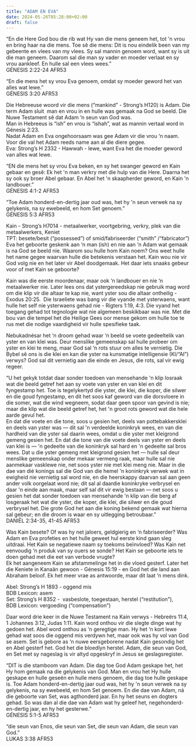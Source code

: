 ```yaml
---
title: "ADAM EN EVA"
date: 2024-05-26T05:28:00+02:00
draft: false
---
```

<html>
 <head></head>
 <body>
  <p>“En die Here God bou die rib wat Hy van die mens geneem het, tot 'n vrou en bring haar na die mens. Toe sê die mens: Dit is nou eindelik been van my gebeente en vlees van my vlees. Sy sal mannin genoem word, want sy is uit die man geneem. Daarom sal die man sy vader en moeder verlaat en sy vrou aankleef. En hulle sal een vlees wees.”<br>‭‭GÉNESIS‬ ‭2‬:‭22‬-‭24‬ ‭AFR53‬‬</p>
  <p>“En die mens het sy vrou Eva genoem, omdat sy moeder geword het van alles wat lewe.”<br>‭‭GÉNESIS‬ ‭3‬:‭20‬ ‭AFR53‬‬</p>
  <p>Die Hebreeuse woord vir die mens (“mankind” - Strong’s H120) is Adam. Die term Adam sluit &nbsp;man en vrou in en hulle was gemaak na God se beeld. Die Nuwe Testament sê dat Adam ‘n seun van God was.&nbsp;<br>Man in Hebreeus is “ish” en vrou is “ishah”, wat as mannin vertaal word in Génesis 2:23.<br>Nadat Adam en Eva ongehoorsaam was gee Adam vir die vrou ‘n naam. Voor die val het Adam reeds name aan al die diere gegee.&nbsp;<br>Eva: Strong’s H 2332 - Hawwah - lewe, want Eva het die moeder geword van alles wat lewe.</p>
  <p>“EN die mens het sy vrou Eva beken, en sy het swanger geword en Kain gebaar en gesê: Ek het 'n man verkry met die hulp van die Here. Daarna het sy ook sy broer Abel gebaar. En Abel het 'n skaapherder geword, en Kain 'n landbouer.”<br>‭‭GÉNESIS‬ ‭4‬:‭1‬-‭2‬ ‭AFR53‬</p>
  <p>“Toe Adam honderd-en-dertig jaar oud was, het hy 'n seun verwek na sy gelykenis, na sy ewebeeld, en hom Set genoem.”<br>‭‭GÉNESIS‬ ‭5‬:‭3‬ ‭AFR53‬‬</p>
  <p>Kain - Strong’s H7014 - metaalwerker, voortgebring, verkry, plek van die metaalwerkers, Keniet<br>TPT: besete/besit (“possessed”) of smid/fabriseerder (“smith” /“fabricator”)<br>Eva het geboorte geskenk aan ‘n man (ish) en nie aan ‘n Adam wat gemaak is na God se beeld nie. Waarom sou hulle hom Kain noem? Ons weet hulle het name gegee waarvan hulle die betekenis verstaan het. Kain wou nie vir God volg nie en het later vir Abel doodgemaak. Het daar iets snaaks gebeur voor of met Kain se geboorte?</p>
  <p>Kain was die eerste moordenaar, maar ook ‘n landbouer en nie ‘n metaalwerker nie. Later lees ons dat ystergereedskap nie gebruik mag word om die klip vir die altaar te kap nie, want yster sou die altaar ontheilig - Exodus 20:25. &nbsp;Die Israeliete was bang vir die vyande met ysterwaens, want hulle het self nie ysterwaens gehad nie - Rigters 1:19, 4:3. Die vyand het toegang gehad tot tegnologie wat nie algemeen beskikbaar was nie. Met die bou van die tempel het die Heilige Gees oor mense gekom om hulle toe te rus met die nodige vaardigheid vir hulle spesifieke taak.</p>
  <p>Nebukadnésar het ‘n droom gehad waar ‘n beeld se voete gedeeltelik van yster en van klei was. Deur menslike gemeenskap sal hulle probeer om yster en klei te meng, maar God sal ‘n rots stuur om alles te vernietig. Die Bybel sê ons is die klei en kan die yster na kunsmatige intelligensie (KI/“AI”) verwys? God sal dit vernietig aan die einde en Jesus, die rots, sal vir ewig regeer.</p>
  <p>“U het gekyk totdat daar sonder toedoen van mensehande 'n klip losraak wat die beeld getref het aan sy voete van yster en van klei en dit fyngestamp het. Toe is tegelykertyd die yster, die klei, die koper, die silwer en die goud fyngestamp, en dit het soos kaf geword van die dorsvloere in die somer, wat die wind wegneem, sodat daar geen spoor van gevind is nie; maar die klip wat die beeld getref het, het 'n groot rots geword wat die hele aarde gevul het.<br>En dat die voete en die tone, soos u gesien het, deels van pottebakkersklei en deels van yster was — dit sal 'n verdeelde koninkryk wees, en van die hardheid van die yster sal daarin wees, omdat u die yster met kleigrond gemeng gesien het. En dat die tone van die voete deels van yster en deels van klei is — 'n gedeelte van die koninkryk sal hard en 'n gedeelte sal bros wees. Dat u die yster gemeng met kleigrond gesien het — hulle sal deur menslike gemeenskap onder mekaar vermeng raak, maar hulle sal nie aanmekaar vasklewe nie, net soos yster nie met klei meng nie. Maar in die dae van dié konings sal die God van die hemel 'n koninkryk verwek wat in ewigheid nie vernietig sal word nie, en die heerskappy daarvan sal aan geen ander volk oorgelaat word nie; dit sal al daardie koninkryke verbrysel en daar 'n einde aan maak, maar self sal dit vir ewig bestaan — net soos u gesien het dat sonder toedoen van mensehande 'n klip van die berg af losgeraak het wat die yster, die koper, die klei, die silwer en die goud verbrysel het. Die grote God het aan die koning bekend gemaak wat hierna sal gebeur; en die droom is waar en sy uitlegging betroubaar.”<br>‭‭DANIËL‬ ‭2‬:‭34‬-‭35‬, ‭41‬-‭45‬ ‭AFR53‬‬</p>
  <p>Was Kain besete? Of was hy net jaloers, geldgierig en ‘n fabriseerder? Was Adam en Eva profeties en het hulle geweet hul eerste kind gaan sleg uitdraai. Het Kain se negatiewe naam sy toekoms beïnvloed? Was Kain net eenvoudig ‘n produk van sy ouers se sonde? Het Kain se geboorte iets te doen gehad met die eet van verbode vrugte?<br>Ek het aangeneem Kain se afstammelinge het in die vloed gesterf. Later het die Keniete in Kanaän gewoon - Génesis 15:19 - en God het die land aan Abraham beloof. Ek het meer vrae as antwoorde, maar dit laat ‘n mens dink.</p>
  <p>Abel: Strong’s H 1893 - oggend mis<br>BDB Lexicon: asem<br>Set: Strong’s H 8352 - &nbsp;vasbeslote, toegestaan, herstel (“restitution”),&nbsp;<br>BDB Lexicon: vergoeding (“compensation”)</p>
  <p>Daar word drie keer in die Nuwe Testament na Kain verwys - Hebreërs 11:4, 1 Johannes 3:12, Judas 1:11. Kain word onthou vir die slegte dinge wat hy gedoen het. Abel word onthou as ‘n geregtige man. Hy het ‘n kort lewe gehad wat soos die oggend mis verdywn het, maar ook was hy vol van God se asem. Set is gebore as ‘n nuwe eersgeborene nadat Kain gesondig het en Abel gesterf het. God het die bloedlyn herstel. Adam, die seun van God, en Set met sy nageslag is vir altyd opgeskryf in Jesus se geslagsregister.</p>
  <p>“DIT is die stamboom van Adam. Die dag toe God Adam geskape het, het Hy hom gemaak na die gelykenis van God. Man en vrou het Hy hulle geskape en hulle geseën en hulle mens genoem, die dag toe hulle geskape is. Toe Adam honderd-en-dertig jaar oud was, het hy 'n seun verwek na sy gelykenis, na sy ewebeeld, en hom Set genoem. En die dae van Adam, ná die geboorte van Set, was agthonderd jaar. En hy het seuns en dogters gehad. So was dan al die dae van Adam wat hy geleef het, negehonderd-en-dertig jaar, en hy het gesterwe.”<br>‭‭GÉNESIS‬ ‭5‬:‭1‬-‭5‬ ‭AFR53‬‬</p>
  <p>“die seun van Enos, die seun van Set, die seun van Adam, die seun van God.”<br>‭‭LUKAS‬ ‭3‬:‭38‬ ‭AFR53‬‬</p>
  <p>&nbsp;</p>
 </body>
</html>